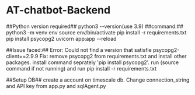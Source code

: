 # AT-chatbot-Backend
##Python version required##
python3 --version(use 3.9)
##command:##
python3 -m venv env
source env/bin/activate
pip install -r requirements.txt
pip install psycopg2
uvicorn app:app --reload

##Issue faced:##
Error: Could not find a version that satisfie psycopg2-client==2.9.9
Fix: remove psycopg2 from requirements.txt and install other packages. install command seprately 'pip install psycopg2'. run (source command if not running) and run pip install -r requirements.txt

##Setup DB##
create a account on timescale db. Change connection_string and API key from app.py and sqlAgent.py